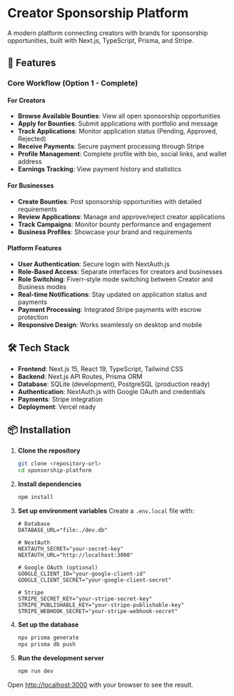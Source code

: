 # Creator Sponsorship Platform

A modern platform connecting creators with brands for sponsorship opportunities, built with Next.js, TypeScript, Prisma, and Stripe.

## 🚀 Features

### Core Workflow (Option 1 - Complete)

#### For Creators
- **Browse Available Bounties**: View all open sponsorship opportunities
- **Apply for Bounties**: Submit applications with portfolio and message
- **Track Applications**: Monitor application status (Pending, Approved, Rejected)
- **Receive Payments**: Secure payment processing through Stripe
- **Profile Management**: Complete profile with bio, social links, and wallet address
- **Earnings Tracking**: View payment history and statistics

#### For Businesses
- **Create Bounties**: Post sponsorship opportunities with detailed requirements
- **Review Applications**: Manage and approve/reject creator applications
- **Track Campaigns**: Monitor bounty performance and engagement
- **Business Profiles**: Showcase your brand and requirements

#### Platform Features
- **User Authentication**: Secure login with NextAuth.js
- **Role-Based Access**: Separate interfaces for creators and businesses
- **Role Switching**: Fiverr-style mode switching between Creator and Business modes
- **Real-time Notifications**: Stay updated on application status and payments
- **Payment Processing**: Integrated Stripe payments with escrow protection
- **Responsive Design**: Works seamlessly on desktop and mobile

## 🛠 Tech Stack

- **Frontend**: Next.js 15, React 19, TypeScript, Tailwind CSS
- **Backend**: Next.js API Routes, Prisma ORM
- **Database**: SQLite (development), PostgreSQL (production ready)
- **Authentication**: NextAuth.js with Google OAuth and credentials
- **Payments**: Stripe integration
- **Deployment**: Vercel ready

## 📦 Installation

1. **Clone the repository**
   ```bash
   git clone <repository-url>
   cd sponsorship-platform
   ```

2. **Install dependencies**
   ```bash
   npm install
   ```

3. **Set up environment variables**
   Create a `.env.local` file with:
   ```env
   # Database
   DATABASE_URL="file:./dev.db"
   
   # NextAuth
   NEXTAUTH_SECRET="your-secret-key"
   NEXTAUTH_URL="http://localhost:3000"
   
   # Google OAuth (optional)
   GOOGLE_CLIENT_ID="your-google-client-id"
   GOOGLE_CLIENT_SECRET="your-google-client-secret"
   
   # Stripe
   STRIPE_SECRET_KEY="your-stripe-secret-key"
   STRIPE_PUBLISHABLE_KEY="your-stripe-publishable-key"
   STRIPE_WEBHOOK_SECRET="your-stripe-webhook-secret"
   ```

4. **Set up the database**
   ```bash
   npx prisma generate
   npx prisma db push
   ```

5. **Run the development server**
   ```bash
   npm run dev
   ```

Open [http://localhost:3000](http://localhost:3000) with your browser to see the result.
